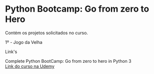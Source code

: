 # Python Bootcamp: Go from zero to Hero

Contém os projetos solicitados no curso.  

1º - Jogo da Velha

Link's

Complete Python BootCamp: Go from zero to hero in Python 3  
[Link do curso na Udemy](https://www.udemy.com/complete-python-bootcamp/)
